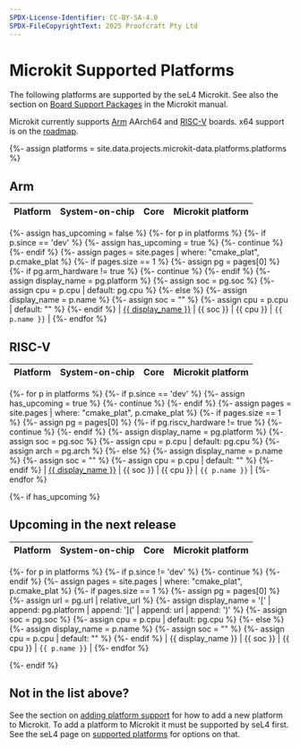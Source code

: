 ```yaml
---
SPDX-License-Identifier: CC-BY-SA-4.0
SPDX-FileCopyrightText: 2025 Proofcraft Pty Ltd
---
```


# Microkit Supported Platforms

The following platforms are supported by the seL4 Microkit. See also the section
on [Board Support Packages](manual/latest/#bsps) in the Microkit manual.

Microkit currently supports [Arm](#arm) AArch64 and [RISC-V](#risc-v) boards. x64
support is on the [roadmap](roadmap.html).

{%- assign platforms = site.data.projects.microkit-data.platforms.platforms %}

## Arm

| Platform | System-on-chip | Core | Microkit platform |
| -        |  -             | -    | -                 |

{%- assign has_upcoming = false %}
{%- for p in platforms %}
{%-   if p.since == 'dev' %}
{%-     assign has_upcoming = true %}
{%-     continue %}
{%-   endif %}
{%-   assign pages = site.pages | where: "cmake_plat", p.cmake_plat %}
{%-   if pages.size == 1 %}
{%-     assign pg = pages[0] %}
{%-     if pg.arm_hardware != true %}
{%-       continue %}
{%-     endif %}
{%-     assign display_name = pg.platform %}
{%-     assign soc = pg.soc %}
{%-     assign cpu = p.cpu | default: pg.cpu %}
{%-   else %}
{%-     assign display_name = p.name %}
{%-     assign soc = "" %}
{%-     assign cpu = p.cpu | default: "" %}
{%-    endif %}
| [{{ display_name }}](manual/latest/#{{p.name}}) | {{ soc }} | {{ cpu }} | `{{ p.name }}` |
{%- endfor %}

## RISC-V

| Platform | System-on-chip | Core | Microkit platform |
| -        |  -             | -    | -                 |

{%- for p in platforms %}
{%-   if p.since == 'dev' %}
{%-     assign has_upcoming = true %}
{%-     continue %}
{%-   endif %}
{%-   assign pages = site.pages | where: "cmake_plat", p.cmake_plat %}
{%-   if pages.size == 1 %}
{%-     assign pg = pages[0] %}
{%-     if pg.riscv_hardware != true %}
{%-       continue %}
{%-     endif %}
{%-     assign display_name = pg.platform %}
{%-     assign soc = pg.soc %}
{%-     assign cpu = p.cpu | default: pg.cpu %}
{%-     assign arch = pg.arch %}
{%-   else %}
{%-     assign display_name = p.name %}
{%-     assign soc = "" %}
{%-     assign cpu = p.cpu | default: "" %}
{%-    endif %}
| [{{ display_name }}](manual/latest/#{{p.name}}) | {{ soc }} | {{ cpu }} | `{{ p.name }}` |
{%- endfor %}

{%- if has_upcoming %}

## Upcoming in the next release

| Platform | System-on-chip | Core | Microkit platform |
| -        |  -             | -    | -                 |

{%- for p in platforms %}
{%-   if p.since != 'dev' %}
{%-     continue %}
{%-   endif %}
{%-   assign pages = site.pages | where: "cmake_plat", p.cmake_plat %}
{%-   if pages.size == 1 %}
{%-     assign pg = pages[0] %}
{%-     assign url = pg.url | relative_url %}
{%-     assign display_name = '[' | append: pg.platform | append: '](' | append: url | append: ')' %}
{%-     assign soc = pg.soc %}
{%-     assign cpu = p.cpu | default: pg.cpu %}
{%-   else %}
{%-     assign display_name = p.name %}
{%-     assign soc = "" %}
{%-     assign cpu = p.cpu | default: "" %}
{%-    endif %}
| {{ display_name }} | {{ soc }} | {{ cpu }} | `{{ p.name }}` |
{%- endfor %}

{%- endif %}

## Not in the list above?

See the section on [adding platform
support](manual/latest/#adding-platform-support) for how to add a new platform to
Microkit. To add a platform to Microkit it must be supported by seL4 first. See
the seL4 page on [supported platforms](../../Hardware/#not-in-the-lists-above) for options on that.
